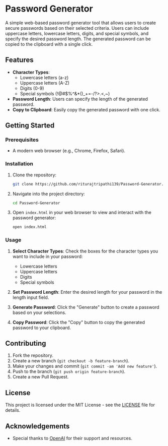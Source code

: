 # Password Generator

A simple web-based password generator tool that allows users to create secure passwords based on their selected criteria. Users can include uppercase letters, lowercase letters, digits, and special symbols, and specify the desired password length. The generated password can be copied to the clipboard with a single click.

## Features

- **Character Types**:
  - Lowercase letters (a-z)
  - Uppercase letters (A-Z)
  - Digits (0-9)
  - Special symbols (!@#$%^&*()_+=-/?>.<,~)
- **Password Length**: Users can specify the length of the generated password.
- **Copy to Clipboard**: Easily copy the generated password with one click.

## Getting Started

### Prerequisites

- A modern web browser (e.g., Chrome, Firefox, Safari).

### Installation

1. Clone the repository:

    ```bash
    git clone https://github.com/riturajtripathi139/Password-Generator.git
    ```

2. Navigate into the project directory:

    ```bash
    cd Password-Generator
    ```

3. Open `index.html` in your web browser to view and interact with the password generator:

    ```bash
    open index.html
    ```

### Usage

1. **Select Character Types**: Check the boxes for the character types you want to include in your password:
   - Lowercase letters
   - Uppercase letters
   - Digits
   - Special symbols

2. **Set Password Length**: Enter the desired length for your password in the length input field.

3. **Generate Password**: Click the "Generate" button to create a password based on your selections.

4. **Copy Password**: Click the "Copy" button to copy the generated password to your clipboard.

## Contributing

1. Fork the repository.
2. Create a new branch (`git checkout -b feature-branch`).
3. Make your changes and commit (`git commit -am 'Add new feature'`).
4. Push to the branch (`git push origin feature-branch`).
5. Create a new Pull Request.

## License

This project is licensed under the MIT License - see the [LICENSE](LICENSE) file for details.

## Acknowledgements

- Special thanks to [OpenAI](https://openai.com) for their support and resources.

